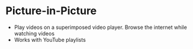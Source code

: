 # Picture-in-Picture

* Play videos on a superimposed video player. Browse the internet while watching videos
* Works with YouTube playlists
